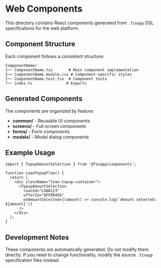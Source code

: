 # Web Components

This directory contains React components generated from `.finapp` DSL specifications for the web platform.

## Component Structure

Each component follows a consistent structure:

```
ComponentName/
├── ComponentName.tsx       # Main component implementation
├── ComponentName.module.css # Component-specific styles
├── ComponentName.test.tsx  # Component tests
└── index.ts               # Exports
```

## Generated Components

The components are organized by feature:

- **common/** - Reusable UI components
- **screens/** - Full screen components
- **forms/** - Form components
- **modals/** - Modal dialog components

## Example Usage

```tsx
import { TopupAmountSelection } from '@finapp/components';

function LoanTopupFlow() {
  return (
    <div className="loan-topup-container">
      <TopupAmountSelection 
        loanId="LOAN123" 
        offerId="OFFER456"
        onAmountSelected={(amount) => console.log(`Amount selected: ${amount}`)}
      />
    </div>
  );
}
```

## Development Notes

These components are automatically generated. Do not modify them directly.
If you need to change functionality, modify the source `.finapp` specification files instead. 